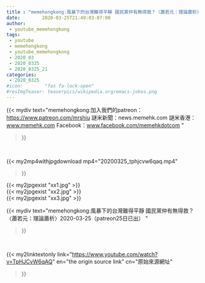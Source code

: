 ```yaml
---
title : "memehongkong:風暴下的台灣難得平靜 國民黨仲有無得救？〈蕭若元：理論蕭析〉2020-03-25（patreon25日已出） "
date:        2020-03-25T21:49:03-07:00
author:
 - youtube_memehongkong
tags:
 - youtube
 - memehongkong
 - youtube_memehongkong
 - 2020_03
 - 2020_0325
 - 2020_0325_21
categories:
 - 2020_0325
#icon:        "fas fa-lock-open"
#resImgTeaser: teaserpics/wikipedia.org/emacs-jokes.png
---
```


{{< mydiv text="memehongkong:加入我們的patreon：https://www.patreon.com/mrshiu 謎米新聞：news.memehk.com 謎米香港： www.memehk.com Facebook：www.facebook.com/memehkdotcom "
>}}
<br>


{{< my2mp4withjpgdownload mp4="20200325_tphjcvw6qaq.mp4"
>}}

{{< my2jpgexist "xx1.jpg" >}}<br>
{{< my2jpgexist "xx2.jpg" >}}<br>
{{< my2jpgexist "xx3.jpg" >}}<br>



{{< mydiv text="memehongkong:風暴下的台灣難得平靜 國民黨仲有無得救？〈蕭若元：理論蕭析〉2020-03-25（patreon25日已出） "
>}}
<br>

{{< my2linktextonly link="https://www.youtube.com/watch?v=TpHJCvW6qAQ"
en="the origin source link" cn="原始來源網址"
>}}


<br>

